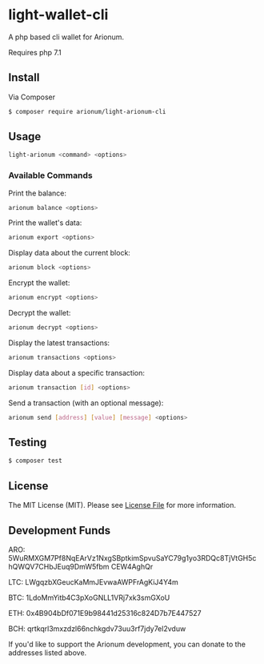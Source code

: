 # light-wallet-cli

A php based cli wallet for Arionum.

Requires php 7.1

## Install

Via Composer

```bash
$ composer require arionum/light-arionum-cli
```

## Usage

```bash
light-arionum <command> <options>
```

### Available Commands

Print the balance:

```bash
arionum balance <options>
```

Print the wallet's data:

```bash
arionum export <options>
```

Display data about the current block:

```bash
arionum block <options>
```

Encrypt the wallet:

```bash
arionum encrypt <options>
```

Decrypt the wallet:

```bash
arionum decrypt <options>
```

Display the latest transactions:

```bash
arionum transactions <options>
```

Display data about a specific transaction:

```bash
arionum transaction [id] <options>
```

Send a transaction (with an optional message):

```bash
arionum send [address] [value] [message] <options>
```

## Testing

```bash
$ composer test
```

## License

The MIT License (MIT). Please see [License File](LICENSE) for more information.

## Development Funds

ARO: 5WuRMXGM7Pf8NqEArVz1NxgSBptkimSpvuSaYC79g1yo3RDQc8TjVtGH5chQWQV7CHbJEuq9DmW5fbm CEW4AghQr

LTC: LWgqzbXGeucKaMmJEvwaAWPFrAgKiJ4Y4m

BTC: 1LdoMmYitb4C3pXoGNLL1VRj7xk3smGXoU

ETH: 0x4B904bDf071E9b98441d25316c824D7b7E447527

BCH: qrtkqrl3mxzdzl66nchkgdv73uu3rf7jdy7el2vduw

If you'd like to support the Arionum development, you can donate to the addresses listed above.
